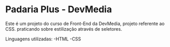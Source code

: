 
# Padaria Plus - DevMedia

Este é um projeto do curso de Front-End da DevMedia,
projeto referente ao CSS.
praticando sobre estilização através de seletores.

Linguagens utilizadas:
-HTML
-CSS

